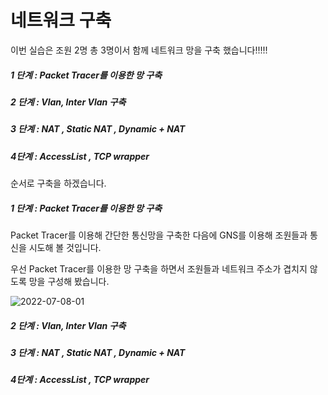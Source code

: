 # 네트워크 구축



이번 실습은 조원 2명 총 3명이서 함께 네트워크 망을 구축 했습니다!!!!!

##### 1 단계 : Packet Tracer를 이용한 망 구축

##### 2 단계 :  Vlan, Inter Vlan 구축

##### 3 단계 : NAT , Static NAT , Dynamic + NAT

##### 4단계 :  AccessList , TCP wrapper

순서로 구축을 하겠습니다.






##### 1 단계 : Packet Tracer를 이용한 망 구축

Packet Tracer를 이용해 간단한 통신망을 구축한 다음에 GNS를 이용해 조원들과 통신을 시도해 볼 것입니다.

우선 Packet Tracer를 이용한 망 구축을 하면서 조원들과 네트워크 주소가 겹치지 않도록 망을 구성해 봤습니다.

![2022-07-08-01](../images/2022-07-08-Network/2022-07-08-01.PNG)

##### 2 단계 :  Vlan, Inter Vlan 구축

##### 3 단계 : NAT , Static NAT , Dynamic + NAT

##### 4단계 :  AccessList , TCP wrapper

